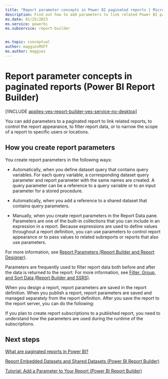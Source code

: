 ```yaml
---
title: "Report parameter concepts in Power BI paginated reports | Microsoft Docs"
description: Find out how to add parameters to link related Power BI paginated reports, to control a report appearance, to filter report data, or to narrow the scope in Power BI Report Builder. 
ms.date: 01/25/2023
ms.service: powerbi
ms.subservice: report-builder


ms.topic: conceptual
author: maggiesMSFT
ms.author: maggies
---
```

# Report parameter concepts in paginated reports (Power BI Report Builder)

[!INCLUDE [applies-yes-report-builder-yes-service-no-desktop](../../includes/applies-yes-report-builder-yes-service-no-desktop.md)]

  You can add parameters to a paginated report to link related reports, to control the report appearance, to filter report data, or to narrow the scope of a report to specific users or locations.
  
## How you create report parameters
  
You create report parameters in the following ways:  
  
-   Automatically, when you define dataset query that contains query variables. For each query variable, a corresponding dataset query parameter and report parameter with the same names are created. A query parameter can be a reference to a query variable or to an input parameter for a stored procedure.  
  
-   Automatically, when you add a reference to a shared dataset that contains query parameters.  
  
-   Manually, when you create report parameters in the Report Data pane. Parameters are one of the built-in collections that you can include in an expression in a report. Because expressions are used to define values throughout a report definition, you can use parameters to control report appearance or to pass values to related subreports or reports that also use parameters.  
  
 For more information, see [Report Parameters &#40;Report Builder and Report Designer&#41;](/sql/reporting-services/report-design/report-parameters-report-builder-and-report-designer).  
  
 Parameters are frequently used to filter report data both before and after the data is returned to the report. For more information, see [Filter, Group, and Sort Data &#40;Report Builder and SSRS&#41;](/sql/reporting-services/report-design/filter-group-and-sort-data-report-builder-and-ssrs).  
  
 When you design a report, report parameters are saved in the report definition. When you publish a report, report parameters are saved and managed separately from the report definition. After you save the report to the report server, you can do the following:  

 If you plan to create report subscriptions to a published report, you need to understand how the parameters are used during the runtime of the subscriptions. 
  
## Next steps  
 [What are paginated reports in Power BI?](../paginated-reports-report-builder-power-bi.md)
 
 [Report Embedded Datasets and Shared Datasets &#40;Power BI Report Builder&#41;](../paginated-reports-quickstart-aw.md) 
 
 [Tutorial: Add a Parameter to Your Report &#40;Power BI Report Builder&#41;](/sql/reporting-services/tutorial-add-a-parameter-to-your-report-report-builder)  
  
  
